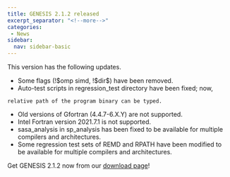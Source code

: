 ```yaml
---
title: GENESIS 2.1.2 released
excerpt_separator: "<!--more-->"
categories:
 - News
sidebar:
  nav: sidebar-basic
---
```


This version has the following updates.

-   Some flags (!\$omp simd, !\$dir\$) have been removed.
-   Auto-test scripts in regression_test directory have been fixed; now,
<!--more-->
    relative path of the program binary can be typed.
-   Old versions of Gfortran (4.4.7-6.X.Y) are not supported.
-   Intel Fortran version 2021.7.1 is not supported.
-   sasa_analysis in sp_analysis has been fixed to be available for
    multiple compilers and architectures.
-   Some regression test sets of REMD and RPATH have been modified to be
    available for multiple compilers and architectures.

Get GENESIS 2.1.2 now from our [download
page](https://github.com/genesis-release-r-ccs/genesis/releases/tag/v2.1.2)!
